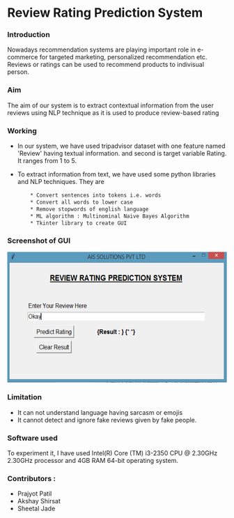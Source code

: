 # Review Rating Prediction System

### Introduction

Nowadays recommendation systems are playing important role in e-commerce for targeted marketing, personalized recommendation etc. Reviews or ratings can be used to recommend products to indivisual person. 

### Aim
The aim of our system is to extract contextual information from the user reviews using NLP technique as it is used to produce review-based rating 

### Working
* In our system, we have used tripadvisor dataset with one feature named 'Review' having textual information. and second is target variable Rating. It ranges from 1 to 5.
* To extract information from text, we have used some python libraries and NLP techniques. They are 

          * Convert sentences into tokens i.e. words
          * Convert all words to lower case
          * Remove stopwords of english language
          * ML algorithm : Multinominal Naive Bayes Algorithm
          * Tkinter library to create GUI

### Screenshot of GUI
<img src="https://github.com/SheetalJade2019/ReviewRatingPrediction/blob/main/screenshot/RRP_GUI.png" align="center" width="600" height="300">

### Limitation 
 *  It can not understand language having sarcasm or emojis
 *  It cannot detect and ignore fake reviews given by fake people.
 
### Software used

To experiment it, I have used Intel(R) Core (TM) i3-2350 CPU @ 2.30GHz 2.30GHz processor and 4GB RAM 64-bit operating system. 

### Contributors :
  * Prajyot Patil
  * Akshay Shirsat
  * Sheetal Jade  
  
